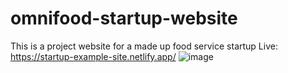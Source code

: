# omnifood-startup-website
This is a project website for a made up food service startup
Live: https://startup-example-site.netlify.app/
![image](https://user-images.githubusercontent.com/108610068/228638990-399b39aa-ce7a-45e5-b34c-f1e9c7205dcb.png)
